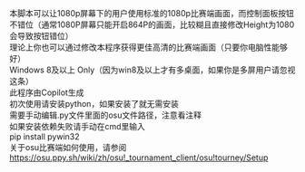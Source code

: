 本脚本可以让1080p屏幕下的用户使用标准的1080p比赛端画面，而控制面板按钮不错位（通常1080P屏幕只能开启864P的画面，比较糊且直接修改Height为1080会导致按钮错位）  
理论上你也可以通过修改本程序获得更佳高清的比赛端画面（只要你电脑性能够好）  
Windows 8及以上 Only（因为win8及以上才有多桌面，如果你是多屏用户请忽视这条）  
此程序由Copilot生成  
初次使用请安装python，如果安装了就无需安装  
需要手动编辑.py文件里面的osu文件路径，注意看注释  
如果安装依赖失败请手动在cmd里输入  
pip install pywin32  
关于osu比赛端如何使用，请参阅[https://osu.ppy.sh/wiki/zh/osu!_tournament_client/osu!tourney/Setup  ](https://osu.ppy.sh/wiki/zh/osu%21_tournament_client/osu%21tourney)  
